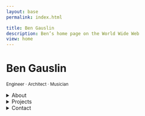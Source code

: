 ```yaml
---
layout: base
permalink: index.html

title: Ben Gauslin
description: Ben’s home page on the World Wide Web
view: home
---
```

# Ben Gauslin

<small>Engineer · Architect · Musician</small>

<fancy-details>
  <details>
    <summary>About</summary>

    Hello, I’m an ex-Google engineer and former Chicago architect who currently lives in New Orleans.
    
    When I’m not renovating my 140-year old house in the Vieux Carré, I spend quality time with friends, family, and electric bass.

  </details>
</fancy-details>

<fancy-details>
  <details>
    <summary>Projects</summary>

    A selection of apps built with Web Components alongside a few architecture and music projects.

    {% include 'projects.njk' %}

  </details>
</fancy-details>

<fancy-details>
  <details>
    <summary>Contact</summary>

    You can reach me via email, text, or voicemail:

    {% include 'contact.njk' %}

  </details>
</fancy-details>

<script>
  {% include 'FancyDetails.js' %}
</script>
